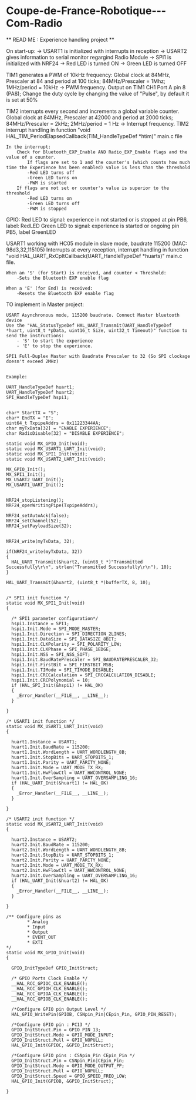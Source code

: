 # Coupe-de-France-Robotique---Com-Radio

** READ ME : Experience handling project **

On start-up:
	-> USART1 is initialized with interrupts in reception
	-> USART2 gives information to serial monitor regargind Radio Module
	-> SPI1 is initialized with NRF24
	-> Red LED is turned ON 
	-> Green LED is turned OFF

TIM1 generates a PWM of 10kHz frequency: Global clock at 84MHz, Prescaler at 84 and period at 100 ticks; 84MHz/Prescaler = 1Mhz; 1MHz/period = 10kHz -> PWM frequency.
	Output on TIM1 CH1 Port A pin 8 (PA8); Change the duty cycle by changing the value of "Pulse", by default it is set at 50%

TIM2 interrupts every second and increments a global variable counter. 
	Global clock at 84MHz, Prescaler at 42000 and period at 2000 ticks; 84MHz/Prescaler = 2kHz; 2MHz/period = 1 Hz -> Interrupt frequency.
	TIM2 interrupt handling in function "void HAL_TIM_PeriodElapsedCallback(TIM_HandleTypeDef *htim)" main.c file

	In the interrupt: 
		Check for Bluetooth_EXP_Enable AND Radio_EXP_Enable flags and the value of a counter.
			If flags are set to 1 and the counter's (which counts how much time the Experience has been enabled) value is less than the threshold
			-Red LED turns off
			-Green LED turns on
			-PWM is started
		If flags are not set or counter's value is superior to the threshold
			-Red LED turns on
			-Green LED turns off
			-PWM is stopped
GPIO:
	Red LED to signal: experience in not started or is stopped at pin PB6, label: RedLED
	Green LED to signal: experience is started or ongoing pin PB5, label GreenLED


USART1 working with HC05 module in slave mode, baudrate 115200 (MAC: 98d3,32,115105)
	Interrupts at every reception, interrupt handling in function "void HAL_UART_RxCpltCallback(UART_HandleTypeDef *huarts)" main.c file. 

	When an 'S' (for Start) is received, and counter < Threshold:
		-Sets the Bluetooth EXP enable flag

	When a 'E' (for End) is received:
		-Resets the Bluetooth EXP enable flag

TO implement in Master project: 

	USART Asynchronous mode, 115200 baudrate. Connect Master bluetooth device
	Use the "HAL_StatusTypeDef HAL_UART_Transmit(UART_HandleTypeDef *huart, uint8_t *pData, uint16_t Size, uint32_t Timeout)" function to send the instructions:
		- 'S' to start the experience
		- 'E' to stop the experience. 

	SPI1 Full-Duplex Master with Baudrate Prescaler to 32 (So SPI clockage doesn't exceed 2MHz)


	Example: 

	UART_HandleTypeDef huart1;
	UART_HandleTypeDef huart2;
	SPI_HandleTypeDef hspi1;


	char* StartTX = "S";
	char* EndTX = "E";
	uint64_t TxpipeAddrs = 0x11223344AA;
	char myTxData[32] = "ENABLE EXPERIENCE";
	char RadioDisable[32] = "DISABLE EXPERIENCE";

	static void MX_GPIO_Init(void);
	static void MX_USART1_UART_Init(void);
	static void MX_SPI1_Init(void);
	static void MX_USART2_UART_Init(void);

	MX_GPIO_Init();
 	MX_SPI1_Init();
  	MX_USART2_UART_Init();
  	MX_USART1_UART_Init();


  	NRF24_stopListening();
  	NRF24_openWritingPipe(TxpipeAddrs);

  	NRF24_setAutoAck(false);
  	NRF24_setChannel(52);
  	NRF24_setPayloadSize(32);


	NRF24_write(myTxData, 32);

  	if(NRF24_write(myTxData, 32))
  	{
	  HAL_UART_Transmit(&huart2, (uint8_t *)"Transmitted Successfully\r\n", strlen("Transmitted Successfully\r\n"), 10);
  	}

	HAL_UART_Transmit(&huart2, (uint8_t *)bufferTX, 8, 10);


	/* SPI1 init function */
	static void MX_SPI1_Init(void)
	{

	  /* SPI1 parameter configuration*/
	  hspi1.Instance = SPI1;
	  hspi1.Init.Mode = SPI_MODE_MASTER;
	  hspi1.Init.Direction = SPI_DIRECTION_2LINES;
	  hspi1.Init.DataSize = SPI_DATASIZE_8BIT;
	  hspi1.Init.CLKPolarity = SPI_POLARITY_LOW;
	  hspi1.Init.CLKPhase = SPI_PHASE_1EDGE;
	  hspi1.Init.NSS = SPI_NSS_SOFT;
	  hspi1.Init.BaudRatePrescaler = SPI_BAUDRATEPRESCALER_32;
	  hspi1.Init.FirstBit = SPI_FIRSTBIT_MSB;
	  hspi1.Init.TIMode = SPI_TIMODE_DISABLE;
	  hspi1.Init.CRCCalculation = SPI_CRCCALCULATION_DISABLE;
	  hspi1.Init.CRCPolynomial = 10;
	  if (HAL_SPI_Init(&hspi1) != HAL_OK)
	  {
	    _Error_Handler(__FILE__, __LINE__);
	  }

	}	

	/* USART1 init function */
	static void MX_USART1_UART_Init(void)
	{

	  huart1.Instance = USART1;
	  huart1.Init.BaudRate = 115200;
	  huart1.Init.WordLength = UART_WORDLENGTH_8B;
	  huart1.Init.StopBits = UART_STOPBITS_1;
	  huart1.Init.Parity = UART_PARITY_NONE;
	  huart1.Init.Mode = UART_MODE_TX_RX;
	  huart1.Init.HwFlowCtl = UART_HWCONTROL_NONE;
	  huart1.Init.OverSampling = UART_OVERSAMPLING_16;
	  if (HAL_UART_Init(&huart1) != HAL_OK)
	  {
	    _Error_Handler(__FILE__, __LINE__);
	  }

	}

	/* USART2 init function */
	static void MX_USART2_UART_Init(void)
	{

	  huart2.Instance = USART2;
	  huart2.Init.BaudRate = 115200;
	  huart2.Init.WordLength = UART_WORDLENGTH_8B;
	  huart2.Init.StopBits = UART_STOPBITS_1;
	  huart2.Init.Parity = UART_PARITY_NONE;
	  huart2.Init.Mode = UART_MODE_TX_RX;
	  huart2.Init.HwFlowCtl = UART_HWCONTROL_NONE;
	  huart2.Init.OverSampling = UART_OVERSAMPLING_16;
	  if (HAL_UART_Init(&huart2) != HAL_OK)
	  {
	    _Error_Handler(__FILE__, __LINE__);
	  }

	}

	/** Configure pins as 
	        * Analog 
	        * Input 
	        * Output
	        * EVENT_OUT
	        * EXTI
	*/
	static void MX_GPIO_Init(void)
	{

	  GPIO_InitTypeDef GPIO_InitStruct;

	  /* GPIO Ports Clock Enable */
	  __HAL_RCC_GPIOC_CLK_ENABLE();
	  __HAL_RCC_GPIOH_CLK_ENABLE();
	  __HAL_RCC_GPIOA_CLK_ENABLE();
	  __HAL_RCC_GPIOB_CLK_ENABLE();

	  /*Configure GPIO pin Output Level */
	  HAL_GPIO_WritePin(GPIOB, CSNpin_Pin|CEpin_Pin, GPIO_PIN_RESET);

	  /*Configure GPIO pin : PC13 */
	  GPIO_InitStruct.Pin = GPIO_PIN_13;
	  GPIO_InitStruct.Mode = GPIO_MODE_INPUT;
	  GPIO_InitStruct.Pull = GPIO_NOPULL;
	  HAL_GPIO_Init(GPIOC, &GPIO_InitStruct);

	  /*Configure GPIO pins : CSNpin_Pin CEpin_Pin */
	  GPIO_InitStruct.Pin = CSNpin_Pin|CEpin_Pin;
	  GPIO_InitStruct.Mode = GPIO_MODE_OUTPUT_PP;
	  GPIO_InitStruct.Pull = GPIO_NOPULL;
	  GPIO_InitStruct.Speed = GPIO_SPEED_FREQ_LOW;
	  HAL_GPIO_Init(GPIOB, &GPIO_InitStruct);

	}
	

	
